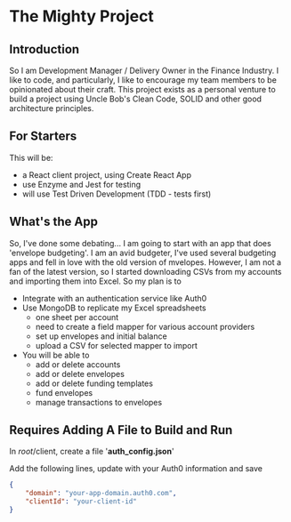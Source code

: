 # The Mighty Project
## Introduction
So I am Development Manager / Delivery Owner in the Finance Industry.  I like to code, and particularly, I like to encourage my team members to be opinionated about their craft. This project exists as a personal venture to build a project using Uncle Bob's Clean Code, SOLID and other good architecture principles.
## For Starters
This will be:
- a React client project, using Create React App
- use Enzyme and Jest for testing
- will use Test Driven Development (TDD - tests first)

## What's the App
So, I've done some debating... I am going to start with an app that does 'envelope budgeting'.  I am an avid budgeter, I've used several budgeting apps and fell in love with the old version of mvelopes. However, I am not a fan of the latest version, so I started downloading CSVs from my accounts and importing them into Excel.  So my plan is to
* Integrate with an authentication service like Auth0
* Use MongoDB to replicate my Excel spreadsheets
    * one sheet per account
    * need to create a field mapper for various account providers
    * set up envelopes and initial balance
    * upload a CSV for selected mapper to import
* You will be able to
    * add or delete accounts
    * add or delete envelopes
    * add or delete funding templates
    * fund envelopes
    * manage transactions to envelopes

## Requires Adding A File to Build and Run
In *root*/client, create a file '**auth_config.json**'

Add the following lines, update with your Auth0 information and save
```json
{
    "domain": "your-app-domain.auth0.com",
    "clientId": "your-client-id"
}
```